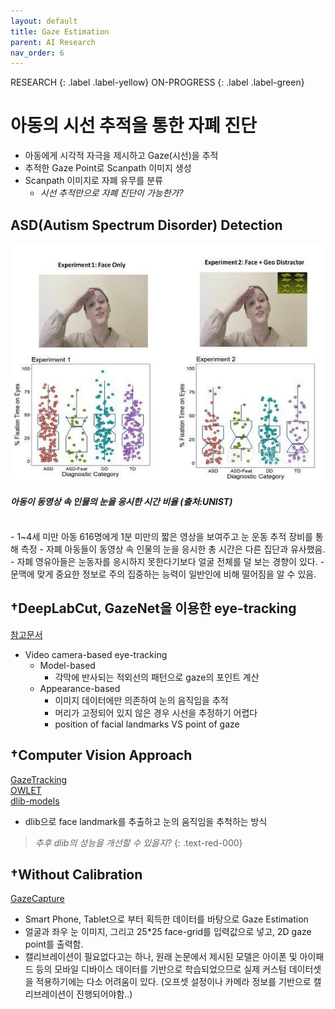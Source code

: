 ```yaml
---
layout: default
title: Gaze Estimation
parent: AI Research
nav_order: 6
---
```


RESEARCH
{: .label .label-yellow}
ON-PROGRESS
{: .label .label-green}
# 아동의 시선 추적을 통한 자폐 진단 
- 아동에게 시각적 자극을 제시하고 Gaze(시선)을 추적
- 추적한 Gaze Point로 Scanpath 이미지 생성
- Scanpath 이미지로 자폐 유무를 분류
    - *시선 추적만으로 자폐 진단이 가능한가?*
## ASD(Autism Spectrum Disorder) Detection
![](/assets/images/gaze_estimation/experiment1.jpeg)
#### *아동이 동영상 속 인물의 눈을 응시한 시간 비율 (출처:UNIST)*
 
<br/>
- 1~4세 미만 아동 616명에게 1분 미만의 짧은 영상을 보여주고 눈 운동 추적 장비를 통해 측정 
- 자폐 아동들이 동영상 속 인물의 눈을 응시한 총 시간은 다른 집단과 유사했음. 
- 자폐 영유아들은 눈동자를 응시하지 못한다기보다 얼굴 전체를 덜 보는 경향이 있다. 
- 문맥에 맞게 중요한 정보로 주의 집중하는 능력이 일반인에 비해 떨어짐을 알 수 있음.
<br/>

## †DeepLabCut, GazeNet을 이용한 eye-tracking 
[참고문서](https://www.frontiersin.org/articles/10.3389/fnhum.2021.685830/full)
- Video camera-based eye-tracking
    - Model-based
        - 각막에 반사되는 적외선의 패턴으로 gaze의 포인트 계산
    - Appearance-based
        - 이미지 데이터에만 의존하여 눈의 음직임을 추적
        - 머리가 고정되어 있지 않은 경우 시선을 추정하기 어렵다
        - position of facial landmarks VS point of gaze

## †Computer Vision Approach
[GazeTracking](https://github.com/antoinelame/GazeTracking)<br/>
[OWLET](https://github.com/denisemw/OWLET)<br/>
[dlib-models](https://github.com/davisking/dlib-models)
- dlib으로 face landmark를 추출하고 눈의 움직임을 추척하는 방식
> *추후 dlib의 성능을 개선할 수 있을지?* 
> {: .text-red-000}

## †Without Calibration
[GazeCapture](https://github.com/MSREnable/GazeCapture)
- Smart Phone, Tablet으로 부터 획득한 데이터를 바탕으로 Gaze Estimation 
- 얼굴과 좌우 눈 이미지, 그리고 25*25 face-grid를 입력값으로 넣고, 2D gaze point를 출력함.
- 캘리브레이션이 필요없다고는 하나, 원래 논문에서 제시된 모델은 아이폰 및 아이패드 등의 모바일 디바이스 데이터를 기반으로 학습되었으므로 실제 커스텀 데이터셋을 적용하기에는 다소 어려움이 있다. (오프셋 설정이나 카메라 정보를 기반으로 캘리브레이션이 진행되어야함..) 